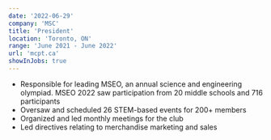 ```yaml
---
date: '2022-06-29'
company: 'MSC'
title: 'President'
location: 'Toronto, ON'
range: 'June 2021 - June 2022'
url: 'mcpt.ca'
showInJobs: true
---
```


- Responsible for leading MSEO, an annual science and engineering olympiad. MSEO 2022 saw participation from 20 middle schools and 716 participants
- Oversaw and scheduled 26 STEM-based events for 200+ members
- Organized and led monthly meetings for the club
- Led directives relating to merchandise marketing and sales